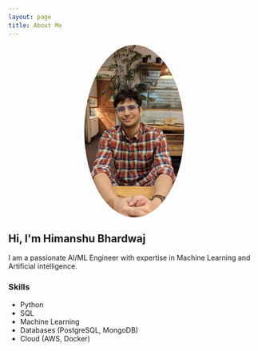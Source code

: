 ```yaml
---
layout: page
title: About Me
---
```


<img src="/assets/images/profile.jpg" alt="Himanshu Bhardwaj" style="max-width: 200px; border-radius: 50%; display: block; margin-left: auto; margin-right: auto;">

## Hi, I'm Himanshu Bhardwaj

I am a passionate AI/ML Engineer with expertise in Machine Learning and Artificial intelligence. 

### Skills

*   Python 
*   SQL
*   Machine Learning
*   Databases (PostgreSQL, MongoDB)
*   Cloud (AWS, Docker)
